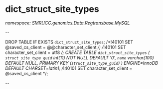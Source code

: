 ﻿# dict_struct_site_types
_namespace: [SMRUCC.genomics.Data.Regtransbase.MySQL](./index.md)_

--
 
 DROP TABLE IF EXISTS `dict_struct_site_types`;
 /*!40101 SET @saved_cs_client = @@character_set_client */;
 /*!40101 SET character_set_client = utf8 */;
 CREATE TABLE `dict_struct_site_types` (
 `struct_site_type_guid` int(11) NOT NULL DEFAULT '0',
 `name` varchar(100) DEFAULT NULL,
 PRIMARY KEY (`struct_site_type_guid`)
 ) ENGINE=InnoDB DEFAULT CHARSET=latin1;
 /*!40101 SET character_set_client = @saved_cs_client */;
 
 --




